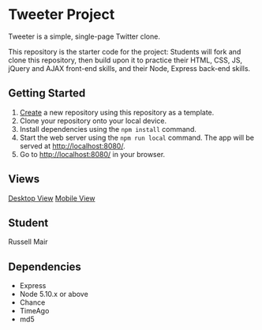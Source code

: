 # Tweeter Project

Tweeter is a simple, single-page Twitter clone.

This repository is the starter code for the project: Students will fork and clone this repository, then build upon it to practice their HTML, CSS, JS, jQuery and AJAX front-end skills, and their Node, Express back-end skills.

## Getting Started

1. [Create](https://docs.github.com/en/repositories/creating-and-managing-repositories/creating-a-repository-from-a-template) a new repository using this repository as a template.
2. Clone your repository onto your local device.
3. Install dependencies using the `npm install` command.
3. Start the web server using the `npm run local` command. The app will be served at <http://localhost:8080/>.
4. Go to <http://localhost:8080/> in your browser.


## Views

[Desktop View](https://github.com/Russlm/tweeter/blob/master/docs/Screen%20Shot%202021-12-23%20at%209.44.21%20PM.png?raw=true)
[Mobile View](https://github.com/Russlm/tweeter/blob/master/docs/Screen%20Shot%202021-12-23%20at%209.44.52%20PM.png?raw=true)

## Student  

Russell Mair 

## Dependencies

- Express
- Node 5.10.x or above
- Chance 
- TimeAgo 
- md5 
